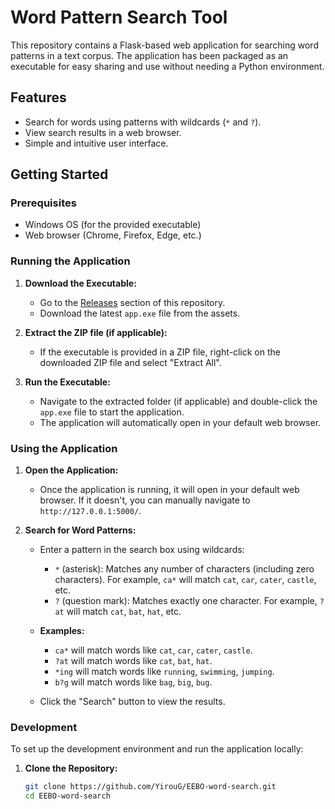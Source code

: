 # Word Pattern Search Tool

This repository contains a Flask-based web application for searching word patterns in a text corpus. The application has been packaged as an executable for easy sharing and use without needing a Python environment.

## Features

- Search for words using patterns with wildcards (`*` and `?`).
- View search results in a web browser.
- Simple and intuitive user interface.

## Getting Started

### Prerequisites

- Windows OS (for the provided executable)
- Web browser (Chrome, Firefox, Edge, etc.)

### Running the Application

1. **Download the Executable:**

   - Go to the [Releases](https://github.com/YirouG/EEBO-word-search/releases) section of this repository.
   - Download the latest `app.exe` file from the assets.

2. **Extract the ZIP file (if applicable):**

   - If the executable is provided in a ZIP file, right-click on the downloaded ZIP file and select "Extract All".

3. **Run the Executable:**

   - Navigate to the extracted folder (if applicable) and double-click the `app.exe` file to start the application.
   - The application will automatically open in your default web browser.

### Using the Application

1. **Open the Application:**

   - Once the application is running, it will open in your default web browser. If it doesn't, you can manually navigate to `http://127.0.0.1:5000/`.

2. **Search for Word Patterns:**

   - Enter a pattern in the search box using wildcards:
     - `*` (asterisk): Matches any number of characters (including zero characters). For example, `ca*` will match `cat`, `car`, `cater`, `castle`, etc.
     - `?` (question mark): Matches exactly one character. For example, `?at` will match `cat`, `bat`, `hat`, etc.

   - **Examples:**
     - `ca*` will match words like `cat`, `car`, `cater`, `castle`.
     - `?at` will match words like `cat`, `bat`, `hat`.
     - `*ing` will match words like `running`, `swimming`, `jumping`.
     - `b?g` will match words like `bag`, `big`, `bug`.

   - Click the "Search" button to view the results.

### Development

To set up the development environment and run the application locally:

1. **Clone the Repository:**

   ```bash
   git clone https://github.com/YirouG/EEBO-word-search.git
   cd EEBO-word-search
